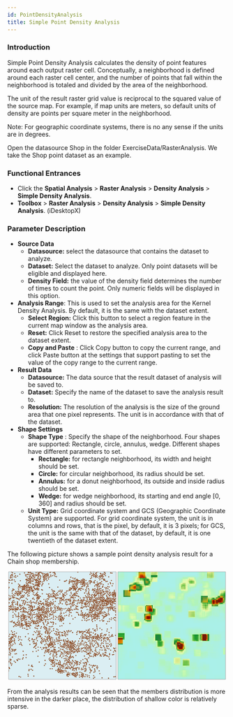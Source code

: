 ```yaml
---
id: PointDensityAnalysis
title: Simple Point Density Analysis
---
```

### Introduction

Simple Point Density Analysis calculates the density of point features around each output raster cell. Conceptually, a neighborhood is defined around each raster cell center, and the number of points that fall within the neighborhood is totaled and divided by the area of the neighborhood.

The unit of the result raster grid value is reciprocal to the squared value of the source map. For example, if map units are meters, so default units of density are points per square meter in the neighborhood.

Note: For geographic coordinate systems, there is no any sense if the units are in degrees.

Open the datasource Shop in the folder ExerciseData/RasterAnalysis. We take the Shop point dataset as an example.

### Functional Entrances

  * Click the **Spatial Analysis** > **Raster Analysis** > **Density Analysis** > **Simple Density Analysis**. 
  * **Toolbox** > **Raster Analysis** > **Density Analysis** > **Simple Density Analysis**. (iDesktopX)

### Parameter Description

  * **Source Data**
    * **Datasource:** select the datasource that contains the dataset to analyze.
    * **Dataset:** Select the dataset to analyze. Only point datasets will be eligible and displayed here.
    * **Density Field:** the value of the density field determines the number of times to count the point. Only numeric fields will be displayed in this option.
  * **Analysis Range**: This is used to set the analysis area for the Kernel Density Analysis. By default, it is the same with the dataset extent.
    * **Select Region:** Click this button to select a region feature in the current map window as the analysis area.
    * **Reset:** Click Reset to restore the specified analysis area to the dataset extent.
    * **Copy and Paste** : Click Copy button to copy the current range, and click Paste button at the settings that support pasting to set the value of the copy range to the current range.
  * **Result Data**
    * **Datasource:** The data source that the result dataset of analysis will be saved to.
    * **Dataset:** Specify the name of the dataset to save the analysis result to.
    * **Resolution:** The resolution of the analysis is the size of the ground area that one pixel represents. The unit is in accordance with that of the dataset.
  * **Shape Settings**
    * **Shape Type** : Specify the shape of the neighborhood. Four shapes are supported: Rectangle, circle, annulus, wedge. Different shapes have different parameters to set. 
      * **Rectangle:** for rectangle neighborhood, its width and height should be set.
      * **Circle:** for circular neighborhood, its radius should be set.
      * **Annulus:** for a donut neighborhood, its outside and inside radius should be set.
      * **Wedge:** for wedge neighborhood, its starting and end angle [0, 360] and radius should be set.
    * **Unit Type:** Grid coordinate system and GCS (Geographic Coordinate System) are supported. For grid coordinate system, the unit is in columns and rows, that is the pixel, by default, it is 3 pixels; for GCS, the unit is the same with that of the dataset, by default, it is one twentieth of the dataset extent. 

The following picture shows a sample point density analysis result for a Chain shop membership.

![](img/PointDensityAnalysisResult.png)  

From the analysis results can be seen that the members distribution is more intensive in the darker place, the distribution of shallow color is relatively sparse.

